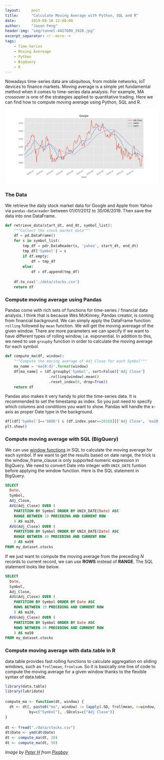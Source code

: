 ```yaml
---
layout:     post
title:      "Calculate Moving Average with Python, SQL and R"
date:       2019-08-10 12:00:00
author:     "Jason Feng"
header-img: "img/tunnel-4427609_1920.jpg"
excerpt_separator: <!--more-->
tags:
    - Time-Series
    - Moving Avereage
    - Python
    - BigQuery
    - R
---
```


Nowadays time-series data are ubiquitous, from mobile networks, IoT devices to finance markets. Moving average is a simple yet fundamental method when it comes to time-series data analysis. For example, MA crossover is one of the strategies applied to quantitative trading. Here we can find how to compute moving average using Python, SQL and R.
<!--more-->
![](/img/google-ma-2019-08-23.png)
### The Data
We retrieve the daily stock market data for Google and Apple from Yahoo via `pandas-datareader` between 01/01/2012 to 30/06/2019. Then save the data into one DataFrame. 
```python
def retrieve_data(start_dt, end_dt, symbol_list):
    """Collect the stock market data"""
    df = pd.DataFrame()
    for s in symbol_list:
        tmp_df = pdr.DataReader(s, 'yahoo', start_dt, end_dt)
        tmp_df['Symbol'] = s
        if df.empty:
            df = tmp_df
        else:
            df = df.append(tmp_df)
    
    df.to_csv('./data/stocks.csv')
    return df
```

### Compute moving average using Pandas
Pandas come with rich sets of functions for time-series / financial data analysis. I think that is because Wes McKinney, Pandas creator, is coming from financial background. We can simply apply the DataFrame function `rolling` followed by `mean` function. We will get the moving avereage of the given window. There are more parameters we can specify if we want to have different types of rolling window, i.e. exponential. In addition to this, we need to use `groupby` function in order to calculate the moving average for each symbol.
```python
def compute_ma(df, window):
    """Compute the moving average of Adj Close for each Symbol"""
    ma_name = 'ma{0:d}'.format(window)
    df[ma_name] = (df.groupby('Symbol', sort=False)['Adj Close']
                    .rolling(window).mean()
                    .reset_index(0, drop=True))
    return df
```
Pandas also makes it very handy to plot the time-series data. It is recommended to set the timestamp as index. So you just need to specify which columns and conditions you want to show. Pandas will handle the x-axis as proper Date type in the background.
```python
df[(df['Symbol']=='GOOG') & (df.index.year==2018)][['Adj Close', 'ma20', 'ma50']].plot(title='Google')
plt.show()
```

### Compute moving average with SQL (BigQuery)
We can use [window functions](https://cloud.google.com/bigquery/docs/reference/standard-sql/analytic-function-concepts) in SQL to calculate the moving average for each symbol. If we want to get the results based on date range, the trick is the window_frame_clause is only supported numeric expression in BigQuery. We need to convert Date into integer with `UNIX_DATE` funtion before applying the window function. Here is the SQL statement in BigQuery.
```sql
SELECT
  Date,
  Symbol,
  Adj_Close,
  AVG(Adj_Close) OVER (
    PARTITION BY Symbol ORDER BY UNIX_DATE(Date) ASC 
    RANGE BETWEEN 19 PRECEDING AND CURRENT ROW
    ) AS ma20,
  AVG(Adj_Close) OVER (
    PARTITION BY Symbol ORDER BY UNIX_DATE(Date) ASC 
    RANGE BETWEEN 49 PRECEDING AND CURRENT ROW
    ) AS ma50
FROM my_dataset.stocks
```
If we just want to compute the moving average from the preceding *N* records to current record, we can use **ROWS** instead of **RANGE**. The SQL statement looks like below.
```sql
SELECT
  Date,
  Symbol,
  Adj_Close,
  AVG(Adj_Close) OVER (
    PARTITION BY Symbol ORDER BY Date ASC 
    ROWS BETWEEN 19 PRECEDING AND CURRENT ROW
    ) AS ma20,
  AVG(Adj_Close) OVER (
    PARTITION BY Symbol ORDER BY Date ASC 
    ROWS BETWEEN 49 PRECEDING AND CURRENT ROW
    ) AS ma50
FROM my_dataset.stocks
```

### Compute moving average with data.table in R
data.table provides fast rolling functions to calculate aggregation on sliding windows, such as `frollmean`, `froolsum`. So it is basically one line of code to compute the moving average for a given window thanks to the flexible syntax of data.table. 
```r
library(data.table)
library(lubridate)

compute_ma <- function(dt, window) {
  dt <- dt[, paste0("ma", window) := lapply(.SD, frollmean, n=window, fill=NA), 
           by=c("Symbol"), .SDcols=c("Adj Close")]
}

dt <- fread("./data/stocks.csv") 
dt$Date <- ymd(dt$Date)
dt <- compute_ma(dt, 20)
dt <- compute_ma(dt, 50)
```

*Image by [Peter H](https://pixabay.com/users/Tama66-1032521/?utm_source=link-attribution&amp;utm_medium=referral&amp;utm_campaign=image&amp;utm_content=4427609) from [Pixabay](https://pixabay.com/?utm_source=link-attribution&amp;utm_medium=referral&amp;utm_campaign=image&amp;utm_content=4427609)*